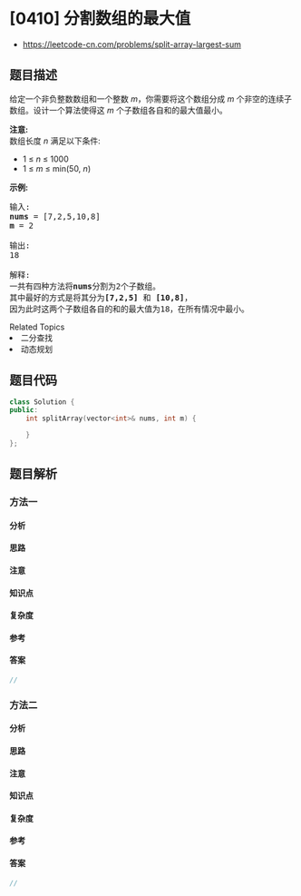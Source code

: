 

# [0410] 分割数组的最大值
* https://leetcode-cn.com/problems/split-array-largest-sum


## 题目描述

<p>给定一个非负整数数组和一个整数&nbsp;<em>m</em>，你需要将这个数组分成&nbsp;<em>m&nbsp;</em>个非空的连续子数组。设计一个算法使得这&nbsp;<em>m&nbsp;</em>个子数组各自和的最大值最小。</p>

<p><strong>注意:</strong><br />
数组长度&nbsp;<em>n&nbsp;</em>满足以下条件:</p>

<ul>
	<li>1 &le; <em>n</em> &le; 1000</li>
	<li>1 &le; <em>m</em> &le; min(50, <em>n</em>)</li>
</ul>

<p><strong>示例: </strong></p>

<pre>
输入:
<strong>nums</strong> = [7,2,5,10,8]
<strong>m</strong> = 2

输出:
18

解释:
一共有四种方法将<strong>nums</strong>分割为2个子数组。
其中最好的方式是将其分为<strong>[7,2,5]</strong> 和 <strong>[10,8]</strong>，
因为此时这两个子数组各自的和的最大值为18，在所有情况中最小。
</pre>
<div><div>Related Topics</div><div><li>二分查找</li><li>动态规划</li></div></div>


## 题目代码

```cpp
class Solution {
public:
    int splitArray(vector<int>& nums, int m) {

    }
};
```


## 题目解析


### 方法一

#### 分析

#### 思路

#### 注意

#### 知识点

#### 复杂度

#### 参考

#### 答案

```cpp
//
```


### 方法二

#### 分析

#### 思路

#### 注意

#### 知识点

#### 复杂度

#### 参考

#### 答案

```cpp
//
```


